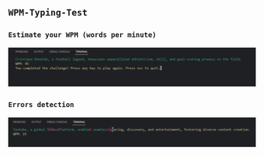 ## `WPM-Typing-Test`

### `Estimate your WPM (words per minute)`

![Alt text](screenshot.png)

### `Errors detection`

![Alt text](screenshot_2.png)